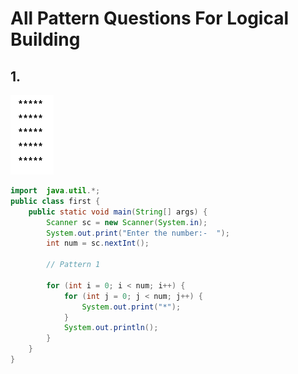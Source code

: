 # All Pattern Questions For Logical Building 


## 1.   
![P1.webp](Assect%2FP1.webp)

```java
import  java.util.*;
public class first {
    public static void main(String[] args) {
        Scanner sc = new Scanner(System.in);
        System.out.print("Enter the number:-  ");
        int num = sc.nextInt();

        // Pattern 1

        for (int i = 0; i < num; i++) {
            for (int j = 0; j < num; j++) {
                System.out.print("*");
            }
            System.out.println();
        }
    }
}

```